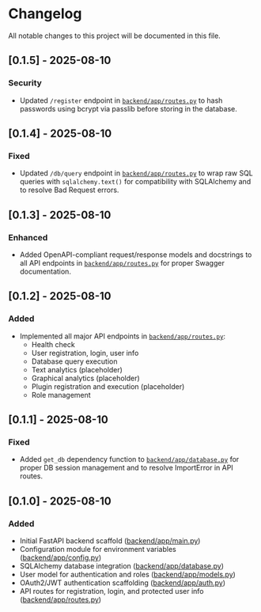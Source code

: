 # Changelog

All notable changes to this project will be documented in this file.

## [0.1.5] - 2025-08-10

### Security
- Updated `/register` endpoint in [`backend/app/routes.py`](backend/app/routes.py:1) to hash passwords using bcrypt via passlib before storing in the database.

## [0.1.4] - 2025-08-10

### Fixed
- Updated `/db/query` endpoint in [`backend/app/routes.py`](backend/app/routes.py:1) to wrap raw SQL queries with `sqlalchemy.text()` for compatibility with SQLAlchemy and to resolve Bad Request errors.

## [0.1.3] - 2025-08-10

### Enhanced
- Added OpenAPI-compliant request/response models and docstrings to all API endpoints in [`backend/app/routes.py`](backend/app/routes.py:1) for proper Swagger documentation.

## [0.1.2] - 2025-08-10

### Added
- Implemented all major API endpoints in [`backend/app/routes.py`](backend/app/routes.py:1):
  - Health check
  - User registration, login, user info
  - Database query execution
  - Text analytics (placeholder)
  - Graphical analytics (placeholder)
  - Plugin registration and execution (placeholder)
  - Role management

## [0.1.1] - 2025-08-10

### Fixed
- Added `get_db` dependency function to [`backend/app/database.py`](backend/app/database.py:10) for proper DB session management and to resolve ImportError in API routes.

## [0.1.0] - 2025-08-10

### Added
- Initial FastAPI backend scaffold ([backend/app/main.py](backend/app/main.py:1))
- Configuration module for environment variables ([backend/app/config.py](backend/app/config.py:1))
- SQLAlchemy database integration ([backend/app/database.py](backend/app/database.py:1))
- User model for authentication and roles ([backend/app/models.py](backend/app/models.py:1))
- OAuth2/JWT authentication scaffolding ([backend/app/auth.py](backend/app/auth.py:1))
- API routes for registration, login, and protected user info ([backend/app/routes.py](backend/app/routes.py:1))
